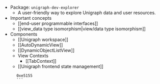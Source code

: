 
  - Package: `unigraph-dev-explorer`
    - A user-friendly way to explore Unigraph data and user resources.
  - Important concepts
    - [[end-user programmable interfaces]]
    - [[view_data type isomorphism|view/data type isomorphism]]
  - Components
    - [[Unigraph workspace]]
    - [[AutoDynamicView]]
    - [[DynamicObjectListView]]
    - View Contexts
      - [[TabContext]]
    - [[Unigraph frontend state management]]
```unigraph
      0xe5155
      ```
